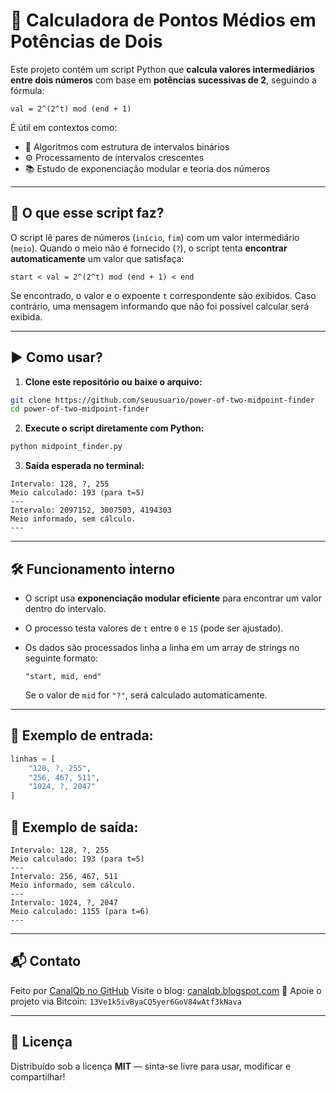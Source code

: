 # 🧮 Calculadora de Pontos Médios em Potências de Dois

Este projeto contém um script Python que **calcula valores intermediários entre dois números** com base em **potências sucessivas de 2**, seguindo a fórmula:

```
val = 2^(2^t) mod (end + 1)
```

É útil em contextos como:

* 🔐 Algoritmos com estrutura de intervalos binários
* ⚙️ Processamento de intervalos crescentes
* 📚 Estudo de exponenciação modular e teoria dos números

---

## 📌 O que esse script faz?

O script lê pares de números (`início`, `fim`) com um valor intermediário (`meio`). Quando o meio não é fornecido (`?`), o script tenta **encontrar automaticamente** um valor que satisfaça:

```
start < val = 2^(2^t) mod (end + 1) < end
```

Se encontrado, o valor e o expoente `t` correspondente são exibidos.
Caso contrário, uma mensagem informando que não foi possível calcular será exibida.

---

## ▶️ Como usar?

1. **Clone este repositório ou baixe o arquivo:**

```bash
git clone https://github.com/seuusuario/power-of-two-midpoint-finder
cd power-of-two-midpoint-finder
```

2. **Execute o script diretamente com Python:**

```bash
python midpoint_finder.py
```

3. **Saída esperada no terminal:**

```
Intervalo: 128, ?, 255
Meio calculado: 193 (para t=5)
---
Intervalo: 2097152, 3007503, 4194303
Meio informado, sem cálculo.
---
```

---

## 🛠️ Funcionamento interno

* O script usa **exponenciação modular eficiente** para encontrar um valor dentro do intervalo.
* O processo testa valores de `t` entre `0` e `15` (pode ser ajustado).
* Os dados são processados linha a linha em um array de strings no seguinte formato:

  ```
  "start, mid, end"
  ```

  Se o valor de `mid` for `"?"`, será calculado automaticamente.

---

## 🧪 Exemplo de entrada:

```python
linhas = [
    "128, ?, 255",
    "256, 467, 511",
    "1024, ?, 2047"
]
```

## 🧾 Exemplo de saída:

```
Intervalo: 128, ?, 255
Meio calculado: 193 (para t=5)
---
Intervalo: 256, 467, 511
Meio informado, sem cálculo.
---
Intervalo: 1024, ?, 2047
Meio calculado: 1155 (para t=6)
---
```

---

## 📬 Contato

Feito por [CanalQb no GitHub](https://github.com/canalqb)
Visite o blog: [canalqb.blogspot.com](https://canalqb.blogspot.com/)
💸 Apoie o projeto via Bitcoin:
`13Ve1k5ivByaCQ5yer6GoV84wAtf3kNava`

---

## 📄 Licença

Distribuído sob a licença **MIT** — sinta-se livre para usar, modificar e compartilhar!
